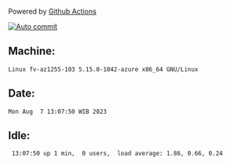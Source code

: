 Powered by [Github Actions](https://github.com/features/actions)

[![Auto commit](https://github.com/hiage/workstation/workflows/Auto%20commit/badge.svg)](https://github.com/hiage/workstation/actions?query=workflow%3A%22Auto+commit%22)

## Machine:
```
Linux fv-az1255-103 5.15.0-1042-azure x86_64 GNU/Linux
```
## Date:
```
Mon Aug  7 13:07:50 WIB 2023
```
## Idle:
```
 13:07:50 up 1 min,  0 users,  load average: 1.86, 0.66, 0.24
```
